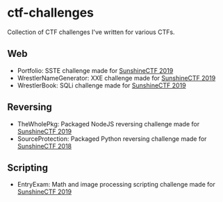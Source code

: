 # ctf-challenges
Collection of CTF challenges I've written for various CTFs.
## Web
- Portfolio: SSTE challenge made for [SunshineCTF 2019](https://2019.sunshinectf.org)
- WrestlerNameGenerator: XXE challenge made for [SunshineCTF 2019](https://2019.sunshinectf.org)
- WrestlerBook: SQLi challenge made for [SunshineCTF 2019](https://2019.sunshinectf.org)
## Reversing
- TheWholePkg: Packaged NodeJS reversing challenge made for [SunshineCTF 2019](https://2019.sunshinectf.org)
- SourceProtection: Packaged Python reversing challenge made for [SunshineCTF 2018](2018.sunshinectf.org)
## Scripting
- EntryExam: Math and image processing scripting challenge made for [SunshineCTF 2019](https://2019.sunshinectf.org)
